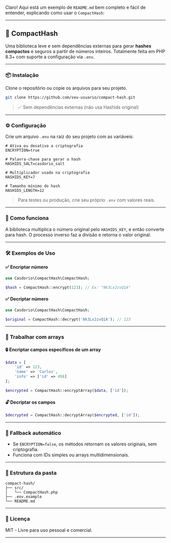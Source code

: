 Claro! Aqui está um exemplo de `README.md` bem completo e fácil de entender, explicando como usar o `CompactHash`:

---

## 🔐 CompactHash

Uma biblioteca leve e sem dependências externas para gerar **hashes compactos** e seguros a partir de números inteiros. Totalmente feita em PHP 8.3+ com suporte a configuração via `.env`.

---

### 📦 Instalação

Clone o repositório ou copie os arquivos para seu projeto.

```bash
git clone https://github.com/seu-usuario/compact-hash.git
```

> ✅ Sem dependências externas (não usa Hashids original)

---

### ⚙️ Configuração

Crie um arquivo `.env` na raiz do seu projeto com as variáveis:

```dotenv
# Ativa ou desativa a criptografia
ENCRYPTION=true

# Palavra-chave para gerar o hash
HASHIDS_SALT=casdorio_salt

# Multiplicador usado na criptografia
HASHIDS_KEY=7

# Tamanho mínimo do hash
HASHIDS_LENGTH=12
```

> Para testes ou produção, crie seu próprio `.env` com valores reais.

---

### 🧠 Como funciona

A biblioteca multiplica o número original pelo `HASHIDS_KEY`, e então converte para hash. O processo inverso faz a divisão e retorna o valor original.

---

### 🛠️ Exemplos de Uso

#### ✅ Encriptar número

```php
use Casdorio\CompactHash\CompactHash;

$hash = CompactHash::encrypt(123); // Ex: "Nk3Lx2zvQ1A"
```

#### ✅ Decriptar número

```php
use Casdorio\CompactHash\CompactHash;

$original = CompactHash::decrypt('Nk3Lx2zvQ1A'); // 123
```

---

### 🧩 Trabalhar com arrays

#### 🔒 Encriptar campos específicos de um array

```php
$data = [
    'id' => 123,
    'name' => 'Carlos',
    'info' => ['id' => 456]
];

$encrypted = CompactHash::encryptArray($data, ['id']);
```

#### 🔓 Decriptar os campos

```php
$decrypted = CompactHash::decryptArray($encrypted, ['id']);
```

---

### 🔁 Fallback automático

- Se `ENCRYPTION=false`, os métodos retornam os valores originais, sem criptografia.
- Funciona com IDs simples ou arrays multidimensionais.

---

### 📁 Estrutura da pasta

```
compact-hash/
├── src/
│   └── CompactHash.php
├── .env.example
└── README.md
```

---

### 🤝 Licença

MIT - Livre para uso pessoal e comercial.

---
